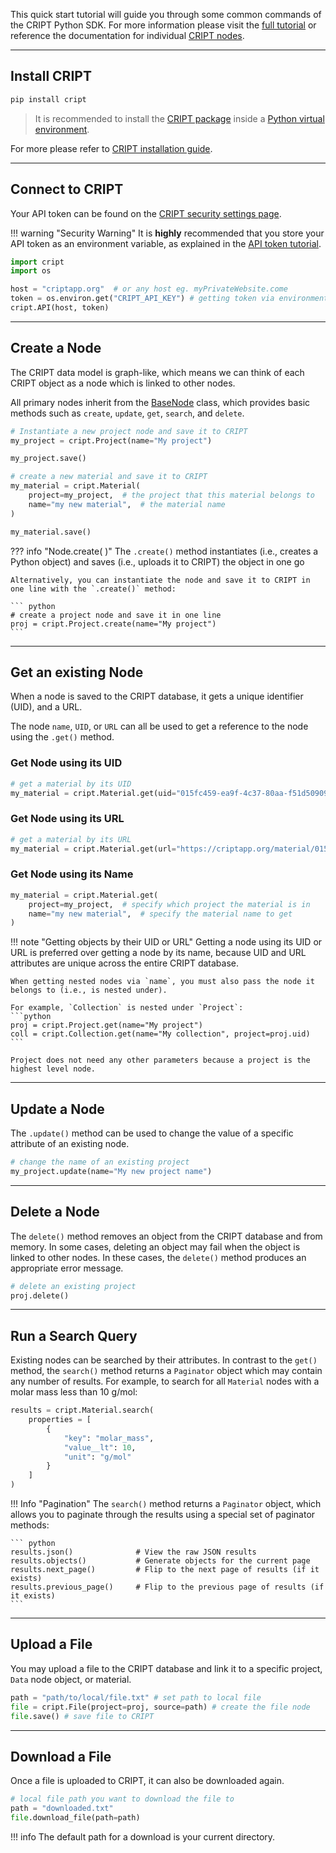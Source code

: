 This quick start tutorial will guide you through some common commands of the CRIPT Python SDK. For more information please visit the [full tutorial](../tutorials/full_tutorial/) or reference the documentation for individual [CRIPT nodes](../nodes/all/).

---

## Install CRIPT
```bash
pip install cript
```


> It is recommended to install the <a href="https://pypi.org/project/cript/" target="_blank">CRIPT package</a> inside a [Python virtual environment](https://docs.python.org/3/library/venv.html). 

For more please refer to [CRIPT installation guide](https://docs.python.org/3/library/venv.html).

---

## Connect to CRIPT

Your API token can be found on the <a href="https://criptapp.org/security/" target="_blank">CRIPT security settings page</a>. 

!!! warning "Security Warning"
    It is **highly** recommended that you store your API token as an environment variable, as explained in the [API token tutorial](../tutorials/api_token/).

``` py
import cript
import os

host = "criptapp.org"  # or any host eg. myPrivateWebsite.come
token = os.environ.get("CRIPT_API_KEY") # getting token via environment variable
cript.API(host, token)
```

---

## Create a Node

The CRIPT data model is graph-like, which means we can think of each CRIPT object as a node which is linked to other nodes. 

All primary nodes inherit from the <a href="../nodes/bas_node/" target="_blank">BaseNode</a> class, which provides basic methods such as `create`, `update`, `get`, `search`, and `delete`.

``` python
# Instantiate a new project node and save it to CRIPT
my_project = cript.Project(name="My project")

my_project.save()

# create a new material and save it to CRIPT
my_material = cript.Material(
    project=my_project,  # the project that this material belongs to
    name="my new material",  # the material name
)

my_material.save()
```

??? info "Node.create( )"
    The `.create()` method instantiates (i.e., creates a Python object) and saves (i.e., uploads it to CRIPT) the object in one go

    Alternatively, you can instantiate the node and save it to CRIPT in one line with the `.create()` method:

    ``` python
    # create a project node and save it in one line
    proj = cript.Project.create(name="My project") 
    ```

---
## Get an existing Node

When a node is saved to the CRIPT database, it gets a unique identifier (UID), and a URL. 

The node `name`, `UID`, or `URL` can all be used to get a reference to the node using the `.get()` method.

### Get Node using its UID

```python
# get a material by its UID
my_material = cript.Material.get(uid="015fc459-ea9f-4c37-80aa-f51d509095df")
```

### Get Node using its URL
```python
# get a material by its URL
my_material = cript.Material.get(url="https://criptapp.org/material/015fc459-ea9f-4c37-80aa-f51d509095df/")
```

### Get Node using its Name
```python
my_material = cript.Material.get(
    project=my_project,  # specify which project the material is in
    name="my new material",  # specify the material name to get
)
```

!!! note "Getting objects by their UID or URL"
    Getting a node using its UID or URL is preferred over getting a node by its name, because UID and URL attributes are unique across the entire CRIPT database. 

    When getting nested nodes via `name`, you must also pass the node it belongs to (i.e., is nested under).

    For example, `Collection` is nested under `Project`:
    ```python
    proj = cript.Project.get(name="My project")
    coll = cript.Collection.get(name="My collection", project=proj.uid)
    ```

    Project does not need any other parameters because a project is the highest level node.

---

## Update a Node

The `.update()` method can be used to change the value of a specific attribute of an existing node.

```python
# change the name of an existing project
my_project.update(name="My new project name")
```

---

## Delete a Node

The `delete()` method removes an object from the CRIPT database and from memory. In some cases, deleting an object may fail when the object is linked to other nodes. In these cases, the `delete()` method produces an appropriate error message.

``` py
# delete an existing project
proj.delete()
```

---

## Run a Search Query

Existing nodes can be searched by their attributes. In contrast to the `get()` method, the `search()` method returns a `Paginator` object which may contain any number of results. For example, to search for all `Material` nodes with a molar mass less than 10 g/mol:

``` py
results = cript.Material.search(
    properties = [
        {
            "key": "molar_mass",
            "value__lt": 10,
            "unit": "g/mol"
        }
    ]
)
```

!!! Info "Pagination"
    The `search()` method returns a `Paginator` object, which allows you to paginate through the results using a special set of paginator methods:

    ``` python
    results.json()              # View the raw JSON results
    results.objects()           # Generate objects for the current page
    results.next_page()         # Flip to the next page of results (if it exists)
    results.previous_page()     # Flip to the previous page of results (if it exists)
    ```

---

## Upload a File

You may upload a file to the CRIPT database and link it to a specific project, `Data` node object, or material.
``` python
path = "path/to/local/file.txt" # set path to local file
file = cript.File(project=proj, source=path) # create the file node
file.save() # save file to CRIPT
```

---

## Download a File
Once a file is uploaded to CRIPT, it can also be downloaded again.

``` python
# local file path you want to download the file to
path = "downloaded.txt" 
file.download_file(path=path)
```

!!! info 
    The default path for a download is your current directory.
